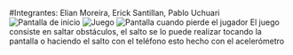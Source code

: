 #Integrantes: Elian Moreira, Erick Santillan, Pablo Uchuari
![Pantalla de inicio](https://github.com/Elian027/GameLibgdx/assets/117754199/d3dcc01c-d428-43ec-a01e-aa3284c2e106)
![Juego](https://github.com/Elian027/GameLibgdx/assets/117754199/29d34fed-adef-4182-a767-05d9db96d1e2)
![Pantalla cuando pierde el jugador](https://github.com/Elian027/GameLibgdx/assets/117754199/0130bc1c-1c85-4c83-b5ec-19e3d2e6563e)
El juego consiste en saltar obstáculos, el salto se lo puede realizar tocando la pantalla o haciendo el salto con el teléfono esto hecho con el acelerómetro
